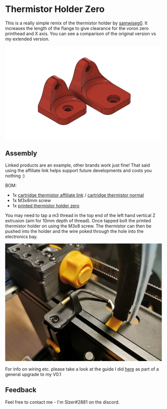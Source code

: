 # Thermistor Holder Zero

This is a really simple remix of the thermistor holder by [samwiseg0](../../samwiseg0/extrusion_thermistor_mount/README.md). It increases the length of the flange to give clearance for the voron zero printhead and X axis. You can see a comparison of the original version vs my extended version. 

![Comparison of the original vs the extended version](thermistor_holder_comparison.png)

## Assembly

Linked products are an example, other brands work just fine! That said using the affiliate link helps support future developments and costs you nothing :)

BOM:
- 1x [cartridge thermistor affiliate link](https://s.click.aliexpress.com/e/_AYgKAl) / [cartridge thermistor normal](https://s.click.aliexpress.com/e/_AYgKAl)
- 1x M3x8mm screw
- 1x [printed thermistor holder zero](thermistor_holder_zero.stl) 

You may need to tap a m3 thread in the top end of the left hand vertical Z extrusion (aim for 10mm depth of thread). Once tapped bolt the printed thermistor holder on using the M3x8 screw. The thermistor can then be pushed into the holder and the wire poked through the hole into the electronics bay.

![](installed.png)

For info on wiring etc. please take a look at the guide I did [here](https://3dpandme.com/?p=406) as part of a general upgrade to my V0.1

## Feedback

Feel free to contact me - I'm Slzer#2881 on the discord.

